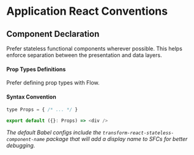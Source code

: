 # Application React Conventions

## Component Declaration
Prefer stateless functional components wherever possible. This helps enforce
separation between the presentation and data layers.

#### Prop Types Definitions
Prefer defining prop types with Flow.

#### Syntax Convention
```javascript
type Props = { /* ... */ }

export default ({}: Props) => <div />
```

_The default Babel configs include the `transform-react-stateless-component-name`
package that will add a display name to SFCs for better debugging._

